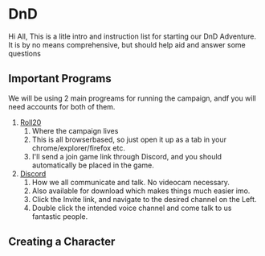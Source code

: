 # DnD

Hi All,
This is a litle intro and instruction list for starting our DnD Adventure.  It is by no means comprehensive, but should help aid and answer some questions

## Important Programs

We will be using 2 main progreams for running the campaign, andf you will need accounts for both of them. 
1. [Roll20](https://roll20.net/welcome)
    1. Where the campaign lives
    2. This is all browserbased, so just open it up as a tab in your chrome/explorer/firefox etc. 
    3. I'll send a join game link through Discord, and you should automatically be placed in the game.
2. [Discord](https://discord.com/)
    1. How we all communicate and talk. No videocam necessary.
    2. Also available for download which makes things much easier imo. 
    4. Click the Invite link, and navigate to the desired channel on the Left. 
    5. Double click the intended voice channel and come talk to us fantastic people. 

## Creating a Character
